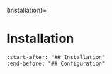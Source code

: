(installation)=

# Installation

```{include} ../README.md
:start-after: "## Installation"
:end-before: "## Configuration"
```
